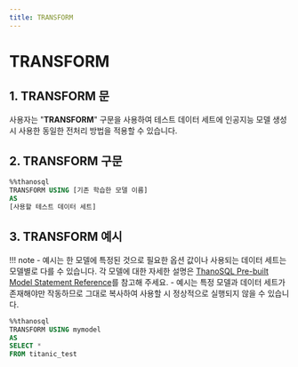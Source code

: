 ```yaml
---
title: TRANSFORM
---
```


# __TRANSFORM__

## __1. TRANSFORM 문__

사용자는 "__TRANSFORM__" 구문을 사용하여 테스트 데이터 세트에 인공지능 모델 생성시 사용한 동일한 전처리 방법을 적용할 수 있습니다. 

## __2. TRANSFORM 구문__ 
```sql
%%thanosql
TRANSFORM USING [기존 학습한 모델 이름]
AS
[사용할 테스트 데이터 세트]
```

## __3. TRANSFORM 예시__ 

!!! note 
    - 예시는 한 모델에 특정된 것으로 필요한 옵션 값이나 사용되는 데이터 세트는 모델별로 다를 수 있습니다. 각 모델에 대한 자세한 설명은 [ThanoSQL Pre-built Model Statement Reference](/how-to_guides/reference/#thanosql-pre-built-model-statement-reference)를 참고해 주세요.
    - 예시는 특정 모델과 데이터 세트가 존재해야만 작동하므로 그대로 복사하여 사용할 시 정상적으로 실행되지 않을 수 있습니다.

```sql
%%thanosql
TRANSFORM USING mymodel 
AS 
SELECT * 
FROM titanic_test 
```
